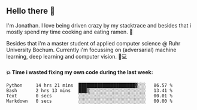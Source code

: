 ## Hello there 👋

I'm Jonathan. I love being driven crazy by my stacktrace and besides that i mostly spend my time cooking and eating ramen. 🍜

Besides that i'm a master student of applied computer science @ Ruhr University Bochum. 
Currently i'm focussing on (adversarial) machine learning, deep learning and computer vision. 🔬💻

#### 💥 Time i wasted fixing my own code during the last week:

<!--START_SECTION:waka-->

```text
Python     14 hrs 21 mins  █████████████████████▓░░░   86.57 %
Bash       2 hrs 13 mins   ███▒░░░░░░░░░░░░░░░░░░░░░   13.41 %
Text       0 secs          ░░░░░░░░░░░░░░░░░░░░░░░░░   00.01 %
Markdown   0 secs          ░░░░░░░░░░░░░░░░░░░░░░░░░   00.00 %
```

<!--END_SECTION:waka-->
